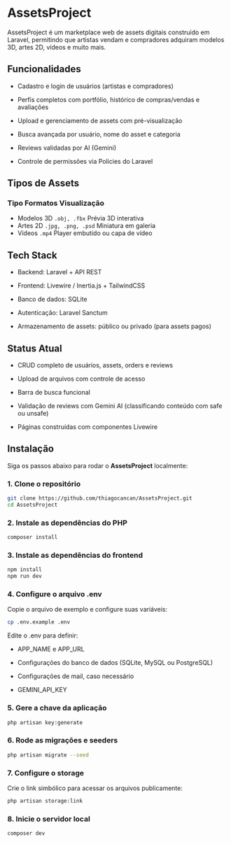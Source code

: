 # AssetsProject

AssetsProject é um marketplace web de assets digitais construído em Laravel, permitindo que artistas vendam e compradores adquiram modelos 3D, artes 2D, vídeos e muito mais.

## Funcionalidades

- Cadastro e login de usuários (artistas e compradores)

- Perfis completos com portfólio, histórico de compras/vendas e avaliações

- Upload e gerenciamento de assets com pré-visualização

- Busca avançada por usuário, nome do asset e categoria

- Reviews validadas por AI (Gemini)

- Controle de permissões via Policies do Laravel

## Tipos de Assets
### Tipo	Formatos	Visualização
- Modelos 3D	`.obj, .fbx`	Prévia 3D interativa
- Artes 2D	`.jpg, .png, .psd`	Miniatura em galeria
- Vídeos	`.mp4`	Player embutido ou capa de vídeo

## Tech Stack

- Backend: Laravel + API REST

- Frontend: Livewire / Inertia.js + TailwindCSS

- Banco de dados: SQLite

- Autenticação: Laravel Sanctum

- Armazenamento de assets: público ou privado (para assets pagos)

## Status Atual

- CRUD completo de usuários, assets, orders e reviews

- Upload de arquivos com controle de acesso

- Barra de busca funcional

- Validação de reviews com Gemini AI (classificando conteúdo com safe ou unsafe)

- Páginas construídas com componentes Livewire

## Instalação

Siga os passos abaixo para rodar o **AssetsProject** localmente:

### 1. Clone o repositório

```bash
git clone https://github.com/thiagocancan/AssetsProject.git
cd AssetsProject
```

### 2. Instale as dependências do PHP

```bash
composer install
```

### 3. Instale as dependências do frontend

```bash
npm install
npm run dev
```

### 4. Configure o arquivo .env

Copie o arquivo de exemplo e configure suas variáveis:

```bash
cp .env.example .env
```

Edite o .env para definir:

- APP_NAME e APP_URL

- Configurações do banco de dados (SQLite, MySQL ou PostgreSQL)

- Configurações de mail, caso necessário

- GEMINI_API_KEY

### 5. Gere a chave da aplicação

```bash
php artisan key:generate
```

### 6. Rode as migrações e seeders

```bash
php artisan migrate --seed
```

### 7. Configure o storage

Crie o link simbólico para acessar os arquivos publicamente:

```bash
php artisan storage:link
```

### 8. Inicie o servidor local

```bash
composer dev
```

